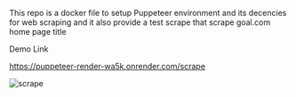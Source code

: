This repo is a docker file to setup Puppeteer environment and its decencies for web scraping and it also provide a test scrape that scrape goal.com home page title 


Demo Link 

https://puppeteer-render-wa5k.onrender.com/scrape

![scrape](https://github.com/ufumzy/puppeteer-render-test/assets/13329994/add3cbd2-62d0-4c01-a4b8-52168cde95e8)


